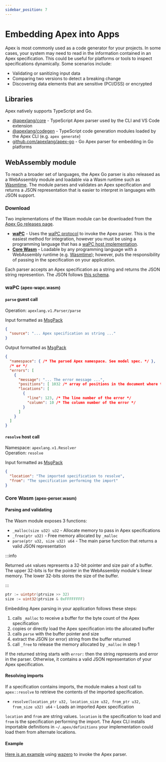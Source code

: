 ```yaml
---
sidebar_position: 7
---
```


# Embedding Apex into Apps

Apex is most commonly used as a code generator for your projects. In some cases, your system may need to read in the information contained in an Apex specification. This could be useful for platforms or tools to inspect specifications dynamically. Some scenarios include:

* Validating or sanitizing input data
* Comparing two versions to detect a breaking change
* Discovering data elements that are sensitive (PCI/DSS) or encrypted

## Libraries

Apex natively supports TypeScript and Go.

* [@apexlang/core](https://github.com/apexlang/apex-js) - TypeScript Apex parser used by the CLI and VS Code extension
* [@apexlang/codegen](https://github.com/apexlang/codegen) - TypeScript code generation modules loaded by the Apex CLI (e.g. `apex generate`)
* [github.com/apexlang/apex-go](https://github.com/apexlang/apex-go) - Go Apex parser for embedding in Go platforms

## WebAssembly module

To reach a broader set of languages, the Apex Go parser is also released as a WebAssembly module and loadable via a Wasm runtime such as [Wasmtime](https://wasmtime.dev). The module parses and validates an Apex specification and returns a JSON representation that is easier to interpret in languages with JSON support.

### Download

Two implementations of the Wasm module can be downloaded from the [Apex Go releases page](https://github.com/apexlang/apex-go/releases).

* **[waPC](https://github.com/apexlang/apex-go/releases/latest/download/apex-wapc.wasm)** - Uses the [waPC protocol](https://wapc.io/docs/spec/) to invoke the Apex parser. This is the easiest method for integration, however you must be using a programming language that has a [waPC host implementation](https://github.com/wapc).
* **[Core Wasm](https://github.com/apexlang/apex-go/releases/latest/download/apex-parser.wasm)** - Loadable by any programming language with a WebAssembly runtime (e.g. [Wasmtime](https://wasmtime.dev)); however, puts the responsibility of passing in the specification on your application.

Each parser accepts an Apex specification as a string and returns the JSON string represention. The JSON follows [this schema](https://github.com/apexlang/apex-go/blob/main/model.apexlang).

### waPC <small>(apex-wapc.wasm)</small>

#### `parse` guest call

Operation: `apexlang.v1.Parser/parse`

Input formatted as [MsgPack](https://msgpack.org)

```json
{
  "source": "... Apex specification as string ..."
}
```

Output formatted as [MsgPack](https://msgpack.org)

```json
{
  "namespace": { /* The parsed Apex namespace. See model spec. */ },
  /* or */
  "errors": [
    {
      "message": "... The error message ...",
      "positions": [ 1032 /* array of positions in the document where the error occurs*/ ],
      "locations": [
        {
          "line": 123, /* The line number of the error */
          "column": 10 /* The column number of the error */
        }
      ]
    }
  ]
}
```

#### `resolve` host call

Namespace: `apexlang.v1.Resolver`<br/>
Operation: `resolve`

Input formatted as [MsgPack](https://msgpack.org)

```json
{
  "location": "The imported specification to resolve",
  "from": "The specification performing the import"
}
```

### Core Wasm <small>(apex-perser.wasm)</small>

#### Parsing and validating

The Wasm module exposes 3 functions:

* `_malloc(size u32) u32` - Allocate memory to pass in Apex specifications
* `_free(ptr u32)` - Free memory allocated by `_malloc`
* `parse(ptr u32, size u32) u64` - The main parse function that returns a valid JSON representation

:::info

Returned `u64` values represents a 32-bit pointer and size pair of a buffer. The upper 32-bits is for the pointer in the WebAssembly module's linear memory. The lower 32-bits stores the size of the buffer.

:::

```go
ptr := uintptr(ptrsize >> 32)
size := uint32(ptrsize & 0xFFFFFFFF)
```

Embedding Apex parsing in your application follows these steps:

1. calls `_malloc` to receive a buffer for the byte count of the Apex specification
2. copies or directly load the Apex specification into the allocated buffer
3. calls `parse` with the buffer pointer and size
4. extract the JSON (or error) string from the buffer returned
5. call `_free` to release the memory allocated by `_malloc` in step 1

If the returned string starts with `error:` then the string represents and error in the parser. Otherwise, it contains a valid JSON representation of your Apex specification.

#### Resolving imports

If a specification contains imports, the module makes a host call to `apex::resolve` to retrieve the contents of the imported specification.

* `resolve(location_ptr u32, location_size u32, from_ptr u32, from_size u32) u64` - Loads an imported Apex specification

`location` and `from` are string values. `location` is the specification to load and `from` is the specification performing the import. The Apex CLI installs importable definitions in `~/.apex/definitions` your implementation could load them from alternate locations.

#### Example

[Here is an example](https://github.com/apexlang/apex-go/blob/main/cmd/host/main.go) using [wazero](https://wazero.io/) to invoke the Apex parser.

